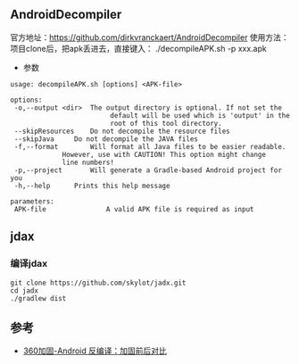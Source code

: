 ## AndroidDecompiler

官方地址：https://github.com/dirkvranckaert/AndroidDecompiler
使用方法：
项目clone后，把apk丢进去，直接键入：
./decompileAPK.sh -p xxx.apk

* 参数


```
usage: decompileAPK.sh [options] <APK-file>

options:
 -o,--output <dir>	The output directory is optional. If not set the
                         default will be used which is 'output' in the 
                         root of this tool directory.
 --skipResources	Do not decompile the resource files
 --skipJava		Do not decompile the JAVA files
 -f,--format		Will format all Java files to be easier readable. 
  			 However, use with CAUTION! This option might change 
  			 line numbers!
 -p,--project		Will generate a Gradle-based Android project for you
 -h,--help		Prints this help message

parameters:
 APK-file               A valid APK file is required as input
```

## jdax

### 编译jdax


```
git clone https://github.com/skylot/jadx.git
cd jadx
./gradlew dist
```


## 参考

* [360加固-Android 反编译：加固前后对比](https://blog.csdn.net/happy_horse/article/details/53926349)



